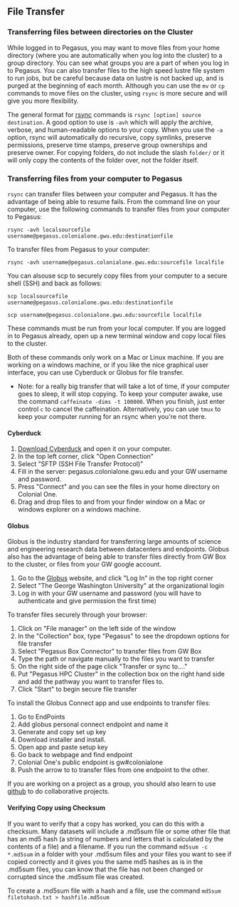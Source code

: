 ## File Transfer
### Transferring files between directories on the Cluster
While logged in to Pegasus, you may want to move files from your home directory (where you are automatically when you log into the cluster) to a group directory. You can see what groups you are a part of when you log in to Pegasus. You can also transfer files to the high speed lustre file system to run jobs, but be careful because data on lustre is not backed up, and is purged at the beginning of each month. Although you can use the `mv` or `cp` commands to move files on the cluster, using `rsync` is more secure and will give you more flexibility.

The general format for [rsync](https://www.linux.com/learn/get-know-rsync) commands is `rsync [option] source destination`. A good option to use is `-avh` which will apply the archive, verbose, and human-readable options to your copy. When you use the `-a` option, rsync will automatically do recursive, copy symlinks, preserve permissions, preserve time stamps, preserve group ownerships and preserve owner. For copying folders, do not include the slash `folder/` or it will only copy the contents of the folder over, not the folder itself. 

### Transferring files from your computer to Pegasus
`rsync` can transfer files between your computer and Pegasus. It has the advantage of being able to resume fails. From the command line on your computer, use the following commands to transfer files from your computer to Pegasus:

`rsync -avh localsourcefile  username@pegasus.colonialone.gwu.edu:destinationfile`

To transfer files from Pegasus to your computer:

`rsync -avh username@pegasus.colonialone.gwu.edu:sourcefile localfile`

You can alsouse scp to securely copy files from your computer to a secure shell (SSH) and back as follows:

`scp localsourcefile  username@pegasus.colonialone.gwu.edu:destinationfile`

`scp username@pegasus.colonialone.gwu.edu:sourcefile localfile`

These commands must be run from your local computer. If you are logged in to Pegasus already, open up a new terminal window and copy local files to the cluster.

Both of these commands only work on a Mac or Linux machine. If you are working on a windows machine, or if you like the nice graphical user interface, you can use Cyberduck or Globus for file transfer. 

+ Note: for a really big transfer that will take a lot of time, if your computer goes to sleep, it will stop copying. To keep your computer awake, use the command `caffeinate -dims -t 100000`. When you finish, just enter control `c` to cancel the caffeination. Alternatively, you can use `tmux` to keep your computer running for an rsync when you're not there. 

#### Cyberduck
1. [Download Cyberduck](https://cyberduck.io/) and open it on your computer.
2. In the top left corner, click "Open Connection"
4. Select "SFTP (SSH File Transfer Protocol)"
4. Fill in the server: pegasus.colonialone.gwu.edu and your GW username and password.
5. Press "Connect" and you can see the files in your home directory on Colonial One.
6. Drag and drop files to and from your finder window on a Mac or windows explorer on a windows machine. 

#### Globus
Globus is the industry standard for transferring large amounts of science
and engineering research data between datacenters and endpoints. Globus also has the advantage of being able to transfer files directly from GW Box to the cluster, or files from your GW google account.

1. Go to the [Globus](https://www.globus.org/) website, and click "Log In" in the top right corner
2. Select "The George Washington University" at the organizational login
3. Log in with your GW username and password (you will have to authenticate and give permission the first time)

To transfer files securely through your browser:
1. Click on "File manager" on the left side of the window
2. In the "Collection" box, type "Pegasus" to see the dropdown options for file transfer
3. Select "Pegasus Box Connector" to transfer files from GW Box
4. Type the path or navigate manually to the files you want to transfer
5. On the right side of the page click "Transfer or sync to...."
6. Put "Pegasus HPC Cluster" in the collection box on the right hand side and add the pathway you want to transfer files to.
7. Click "Start" to begin secure file transfer


To install the Globus Connect app and use endpoints to transfer files:
1. Go to EndPoints
2. Add globus personal connect endpoint and name it
3. Generate and copy set up key
4. Download installer and install.
5. Open app and paste setup key
6. Go back to webpage and find endpoint
7. Colonial One's public endpoint is gw#colonialone
8. Push the arrow to to transfer files from one endpoint to the other.

If you are working on a project as a group, you should also learn to use [github](github.md) to do collaborative projects.

#### Verifying Copy using Checksum
If you want to verify that a copy has worked, you can do this with a checksum. Many datasets will include a .md5sum file or some other file that has an md5 hash (a string of numbers and letters that is calculated by the contents of a file) and a filename. If you run the command `md5sum -c *.md5sum` in a folder with your .md5sum files and your files you want to see if copied correctly and it gives you the same md5 hashes as is in the .md5sum files, you can know that the file has not been changed or corrupted since the .md5sum file was created. 

To create a .md5sum file with a hash and a file, use the command `md5sum filetohash.txt > hashfile.md5sum`	

